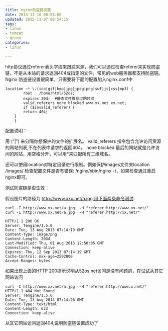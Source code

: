```yaml
---
title: nginx防盗链设置
date: 2013-11-18 08:51:00
updated: 2015-11-07 08:54:15
tags: 
- linux
- tomcat
- green
categories: 
- linux

---
```

http协议通过referer表头字段来跟踪来源，我们可以通过检查referer来实现防盗链，不是从本站的请求返回404或指定的文件，常见的web服务器都支持防盗链。 Nginx 防盗链设置很简单，只需要将下面的配置加入nginx.conf中

    location ~* \.(ico|gif|bmp|jpg|jpeg|png|swf|js|css|mp3) {
            root   /home/html/52os;
            expires 30d;  #静态文件缓存过期时间
            valid_referers none blocked www.xx.net xx.net;
            if ($invalid_referer) {
            return 404;
        }
        }

配置说明：

用 (“|”) 来分隔你想保护的文件的扩展名。
valid_referers 指令包含允许访问资源的网站列表,不在列表中请求的返回404。
none blocked 最后的网站就是允许访问的网站，用空格分开，可以用*来匹配所有二级域名。


<!--more-->


还可以使用location对特定目录进行限制。例如保护images文件夹location /images/
检查配置文件是否有错误: /nginx/sbin/nginx -t，如果检查通过重启nginx即可。

测试防盗链是否生效：

假设图片的路径为 http://www.xxx.net/a.jpg,用下面两条命令测试:

    curl -I http://www.xx.net/a.jpg  -H "referer:http://www.xx.net/"
    curl -I http://www.xx.net/a.jpg  -H "referer:http://xx.net/"
    
    HTTP/1.1 200 OK
    Server: Tengine/1.5.0
    Date: Tue, 13 Aug 2013 07:14:19 GMT
    Content-Type: image/png
    Content-Length: 2034
    Last-Modified: Thu, 01 Aug 2013 12:50:05 GMT
    Connection: keep-alive
    Expires: Thu, 12 Sep 2013 07:14:19 GMT
    Cache-Control: max-age=2592000
    Accept-Ranges: bytes

如果出现上面的HTTP 200提示说明从52os.net访问是没有问题的，在试试从其它网站访问

    curl -I http://www.xx.net/a.jpg  -H "referer:http://www.x.net/"
    HTTP/1.1 404 Not Found
    Server: Tengine/1.5.0
    Date: Tue, 13 Aug 2013 07:14:26 GMT
    Content-Type: text/html
    Content-Length: 633
    Connection: keep-alive

从其它网站访问返回404,说明防盗链设置成功了

